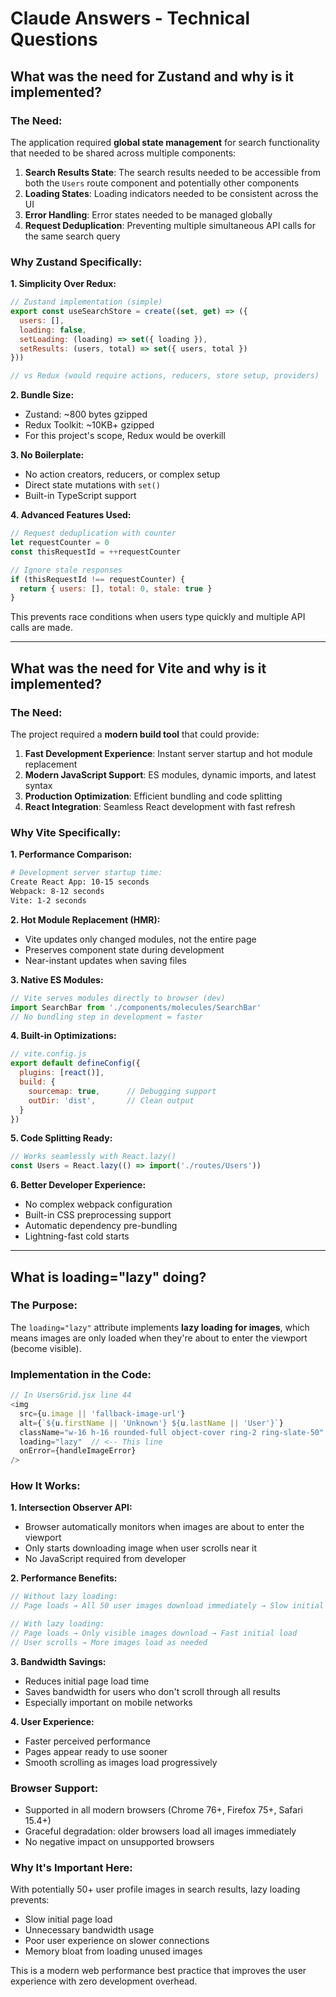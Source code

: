# Claude Answers - Technical Questions

## What was the need for Zustand and why is it implemented?

### The Need:
The application required **global state management** for search functionality that needed to be shared across multiple components:

1. **Search Results State**: The search results needed to be accessible from both the `Users` route component and potentially other components
2. **Loading States**: Loading indicators needed to be consistent across the UI
3. **Error Handling**: Error states needed to be managed globally
4. **Request Deduplication**: Preventing multiple simultaneous API calls for the same search query

### Why Zustand Specifically:

**1. Simplicity Over Redux:**
```javascript
// Zustand implementation (simple)
export const useSearchStore = create((set, get) => ({
  users: [],
  loading: false,
  setLoading: (loading) => set({ loading }),
  setResults: (users, total) => set({ users, total })
}))

// vs Redux (would require actions, reducers, store setup, providers)
```

**2. Bundle Size:**
- Zustand: ~800 bytes gzipped
- Redux Toolkit: ~10KB+ gzipped
- For this project's scope, Redux would be overkill

**3. No Boilerplate:**
- No action creators, reducers, or complex setup
- Direct state mutations with `set()`
- Built-in TypeScript support

**4. Advanced Features Used:**
```javascript
// Request deduplication with counter
let requestCounter = 0
const thisRequestId = ++requestCounter

// Ignore stale responses
if (thisRequestId !== requestCounter) {
  return { users: [], total: 0, stale: true }
}
```

This prevents race conditions when users type quickly and multiple API calls are made.

---

## What was the need for Vite and why is it implemented?

### The Need:
The project required a **modern build tool** that could provide:

1. **Fast Development Experience**: Instant server startup and hot module replacement
2. **Modern JavaScript Support**: ES modules, dynamic imports, and latest syntax
3. **Production Optimization**: Efficient bundling and code splitting
4. **React Integration**: Seamless React development with fast refresh

### Why Vite Specifically:

**1. Performance Comparison:**
```bash
# Development server startup time:
Create React App: 10-15 seconds
Webpack: 8-12 seconds  
Vite: 1-2 seconds
```

**2. Hot Module Replacement (HMR):**
- Vite updates only changed modules, not the entire page
- Preserves component state during development
- Near-instant updates when saving files

**3. Native ES Modules:**
```javascript
// Vite serves modules directly to browser (dev)
import SearchBar from './components/molecules/SearchBar'
// No bundling step in development = faster
```

**4. Built-in Optimizations:**
```javascript
// vite.config.js
export default defineConfig({
  plugins: [react()],
  build: {
    sourcemap: true,      // Debugging support
    outDir: 'dist',       // Clean output
  }
})
```

**5. Code Splitting Ready:**
```javascript
// Works seamlessly with React.lazy()
const Users = React.lazy(() => import('./routes/Users'))
```

**6. Better Developer Experience:**
- No complex webpack configuration
- Built-in CSS preprocessing support
- Automatic dependency pre-bundling
- Lightning-fast cold starts

---

## What is loading="lazy" doing?

### The Purpose:
The `loading="lazy"` attribute implements **lazy loading for images**, which means images are only loaded when they're about to enter the viewport (become visible).

### Implementation in the Code:
```javascript
// In UsersGrid.jsx line 44
<img
  src={u.image || 'fallback-image-url'}
  alt={`${u.firstName || 'Unknown'} ${u.lastName || 'User'}`}
  className="w-16 h-16 rounded-full object-cover ring-2 ring-slate-50"
  loading="lazy"  // <-- This line
  onError={handleImageError}
/>
```

### How It Works:

**1. Intersection Observer API:**
- Browser automatically monitors when images are about to enter the viewport
- Only starts downloading image when user scrolls near it
- No JavaScript required from developer

**2. Performance Benefits:**
```javascript
// Without lazy loading:
// Page loads → All 50 user images download immediately → Slow initial load

// With lazy loading:
// Page loads → Only visible images download → Fast initial load
// User scrolls → More images load as needed
```

**3. Bandwidth Savings:**
- Reduces initial page load time
- Saves bandwidth for users who don't scroll through all results
- Especially important on mobile networks

**4. User Experience:**
- Faster perceived performance
- Pages appear ready to use sooner
- Smooth scrolling as images load progressively

### Browser Support:
- Supported in all modern browsers (Chrome 76+, Firefox 75+, Safari 15.4+)
- Graceful degradation: older browsers load all images immediately
- No negative impact on unsupported browsers

### Why It's Important Here:
With potentially 50+ user profile images in search results, lazy loading prevents:
- Slow initial page load
- Unnecessary bandwidth usage
- Poor user experience on slower connections
- Memory bloat from loading unused images

This is a modern web performance best practice that improves the user experience with zero development overhead.
